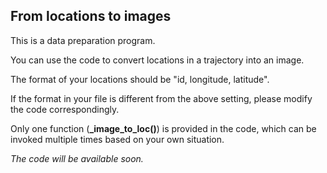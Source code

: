 ## From locations to images

This is a data preparation program.

You can use the code to convert locations in a trajectory into an image.

The format of your locations should be "id, longitude, latitude".

If the format in your file is different from the above setting, please modify the code correspondingly.

Only one function (**_image_to_loc()**) is provided in the code, which can be invoked multiple times based on your own situation.

*The code will be available soon.*